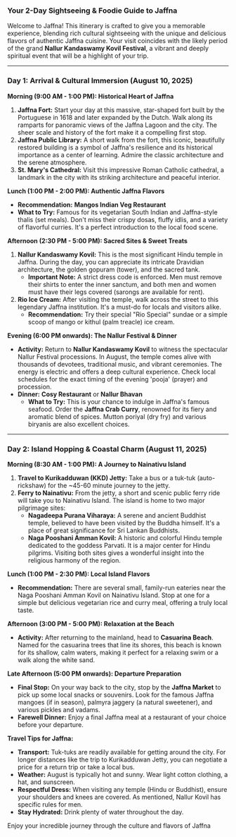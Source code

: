 ### Your 2-Day Sightseeing & Foodie Guide to Jaffna

Welcome to Jaffna! This itinerary is crafted to give you a memorable experience, blending rich cultural sightseeing with the unique and delicious flavors of authentic Jaffna cuisine. Your visit coincides with the likely period of the grand **Nallur Kandaswamy Kovil Festival**, a vibrant and deeply spiritual event that will be a highlight of your trip.

---

### **Day 1: Arrival & Cultural Immersion (August 10, 2025)**

**Morning (9:00 AM - 1:00 PM): Historical Heart of Jaffna**

1.  **Jaffna Fort:** Start your day at this massive, star-shaped fort built by the Portuguese in 1618 and later expanded by the Dutch. Walk along its ramparts for panoramic views of the Jaffna Lagoon and the city. The sheer scale and history of the fort make it a compelling first stop.
2.  **Jaffna Public Library:** A short walk from the fort, this iconic, beautifully restored building is a symbol of Jaffna's resilience and its historical importance as a center of learning. Admire the classic architecture and the serene atmosphere.
3.  **St. Mary's Cathedral:** Visit this impressive Roman Catholic cathedral, a landmark in the city with its striking architecture and peaceful interior.

**Lunch (1:00 PM - 2:00 PM): Authentic Jaffna Flavors**

*   **Recommendation:** **Mangos Indian Veg Restaurant**
*   **What to Try:** Famous for its vegetarian South Indian and Jaffna-style thalis (set meals). Don't miss their crispy dosas, fluffy idlis, and a variety of flavorful curries. It's a perfect introduction to the local food scene.

**Afternoon (2:30 PM - 5:00 PM): Sacred Sites & Sweet Treats**

1.  **Nallur Kandaswamy Kovil:** This is the most significant Hindu temple in Jaffna. During the day, you can appreciate its intricate Dravidian architecture, the golden gopuram (tower), and the sacred tank.
    *   **Important Note:** A strict dress code is enforced. Men must remove their shirts to enter the inner sanctum, and both men and women must have their legs covered (sarongs are available for rent).
2.  **Rio Ice Cream:** After visiting the temple, walk across the street to this legendary Jaffna institution. It's a must-do for locals and visitors alike.
    *   **Recommendation:** Try their special "Rio Special" sundae or a simple scoop of mango or kithul (palm treacle) ice cream.

**Evening (6:00 PM onwards): The Nallur Festival & Dinner**

*   **Activity:** Return to **Nallur Kandaswamy Kovil** to witness the spectacular Nallur Festival processions. In August, the temple comes alive with thousands of devotees, traditional music, and vibrant ceremonies. The energy is electric and offers a deep cultural experience. Check local schedules for the exact timing of the evening 'pooja' (prayer) and procession.
*   **Dinner:** **Cosy Restaurant** or **Nallur Bhavan**
    *   **What to Try:** This is your chance to indulge in Jaffna's famous seafood. Order the **Jaffna Crab Curry**, renowned for its fiery and aromatic blend of spices. Mutton poriyal (dry fry) and various biryanis are also excellent choices.

---

### **Day 2: Island Hopping & Coastal Charm (August 11, 2025)**

**Morning (8:30 AM - 1:00 PM): A Journey to Nainativu Island**

1.  **Travel to Kurikadduwan (KKD) Jetty:** Take a bus or a tuk-tuk (auto-rickshaw) for the ~45-60 minute journey to the jetty.
2.  **Ferry to Nainativu:** From the jetty, a short and scenic public ferry ride will take you to Nainativu Island. The island is home to two major pilgrimage sites:
    *   **Nagadeepa Purana Viharaya:** A serene and ancient Buddhist temple, believed to have been visited by the Buddha himself. It's a place of great significance for Sri Lankan Buddhists.
    *   **Naga Pooshani Amman Kovil:** A historic and colorful Hindu temple dedicated to the goddess Parvati. It is a major center for Hindu pilgrims. Visiting both sites gives a wonderful insight into the religious harmony of the region.

**Lunch (1:00 PM - 2:30 PM): Local Island Flavors**

*   **Recommendation:** There are several small, family-run eateries near the Naga Pooshani Amman Kovil on Nainativu Island. Stop at one for a simple but delicious vegetarian rice and curry meal, offering a truly local taste.

**Afternoon (3:00 PM - 5:00 PM): Relaxation at the Beach**

*   **Activity:** After returning to the mainland, head to **Casuarina Beach**. Named for the casuarina trees that line its shores, this beach is known for its shallow, calm waters, making it perfect for a relaxing swim or a walk along the white sand.

**Late Afternoon (5:00 PM onwards): Departure Preparation**

*   **Final Stop:** On your way back to the city, stop by the **Jaffna Market** to pick up some local snacks or souvenirs. Look for the famous Jaffna mangoes (if in season), palmyra jaggery (a natural sweetener), and various pickles and vadams.
*   **Farewell Dinner:** Enjoy a final Jaffna meal at a restaurant of your choice before your departure.

**Travel Tips for Jaffna:**

*   **Transport:** Tuk-tuks are readily available for getting around the city. For longer distances like the trip to Kurikadduwan Jetty, you can negotiate a price for a return trip or take a local bus.
*   **Weather:** August is typically hot and sunny. Wear light cotton clothing, a hat, and sunscreen.
*   **Respectful Dress:** When visiting any temple (Hindu or Buddhist), ensure your shoulders and knees are covered. As mentioned, Nallur Kovil has specific rules for men.
*   **Stay Hydrated:** Drink plenty of water throughout the day.

Enjoy your incredible journey through the culture and flavors of Jaffna